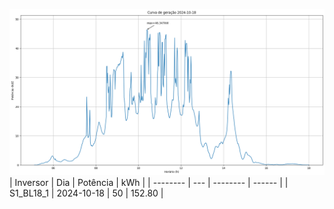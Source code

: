 ![My Image](18_10_2024-S1_BL18_1.png)
| Inversor | Dia | Potência | kWh    |
| -------- | --- | -------- | ------ |
| S1_BL18_1       | 2024-10-18  | 50       | 152.80 |